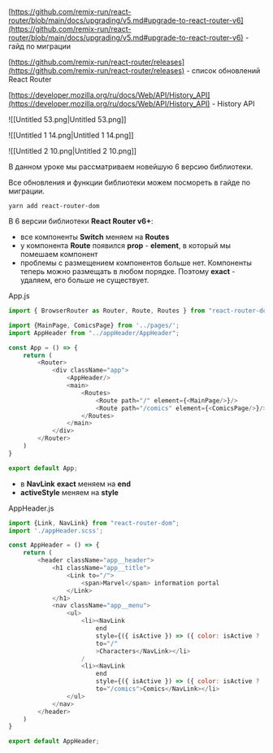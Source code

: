 [https://github.com/remix-run/react-router/blob/main/docs/upgrading/v5.md#upgrade-to-react-router-v6](https://github.com/remix-run/react-router/blob/main/docs/upgrading/v5.md#upgrade-to-react-router-v6) - гайд по миграции

[https://github.com/remix-run/react-router/releases](https://github.com/remix-run/react-router/releases) - список обновлений React Router

[https://developer.mozilla.org/ru/docs/Web/API/History_API](https://developer.mozilla.org/ru/docs/Web/API/History_API) - History API

![[Untitled 53.png|Untitled 53.png]]

![[Untitled 1 14.png|Untitled 1 14.png]]

![[Untitled 2 10.png|Untitled 2 10.png]]

  

В данном уроке мы рассматриваем новейшую 6 версию библиотеки.

Все обновления и функции библиотеки можем посмореть в гайде по миграции.

```Plain
yarn add react-router-dom
```

  

В 6 версии библиотеки **React Router v6+**:

- все компоненты **Switch** меняем на **Routes**
- у компонента **Route** появился **prop** - **element**, в который мы помешаем компонент
- проблемы с размещением компонентов больше нет. Компоненты теперь можно размещать в любом порядке. Поэтому **exact** - удаляем, его больше не существует.

App.js

```JavaScript
import { BrowserRouter as Router, Route, Routes } from "react-router-dom";

import {MainPage, ComicsPage} from '../pages/';
import AppHeader from "../appHeader/AppHeader";

const App = () => {
    return (
        <Router>
            <div className="app">
                <AppHeader/>
                <main>
                    <Routes>
                        <Route path="/" element={<MainPage/>}/>
                        <Route path="/comics" element={<ComicsPage/>}/>
                    </Routes>
                </main>
            </div>
        </Router>
    )
}

export default App;
```

  

- в **NavLink** **exact** меняем на **end**
- **activeStyle** меняем на **style**

AppHeader.js

```JavaScript
import {Link, NavLink} from "react-router-dom";
import './appHeader.scss';

const AppHeader = () => {
    return (
        <header className="app__header">
            <h1 className="app__title">
                <Link to="/">
                    <span>Marvel</span> information portal
                </Link>
            </h1>
            <nav className="app__menu">
                <ul>
                    <li><NavLink 
                        end
                        style={({ isActive }) => ({ color: isActive ? '\#9F0013' : 'inherit' })}
                        to="/" 
                        >Characters</NavLink></li>
                    /
                    <li><NavLink 
                        end 
                        style={({ isActive }) => ({ color: isActive ? '\#9F0013' : 'inherit' })}
                        to="/comics">Comics</NavLink></li>
                </ul>
            </nav>
        </header>
    )
}

export default AppHeader;
```